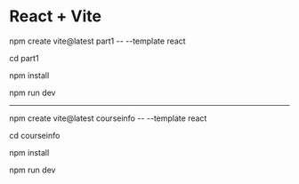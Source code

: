 # React + Vite

npm create vite@latest part1 -- --template react

cd part1

npm install

npm run dev

---

npm create vite@latest courseinfo -- --template react

cd courseinfo

npm install

npm run dev
